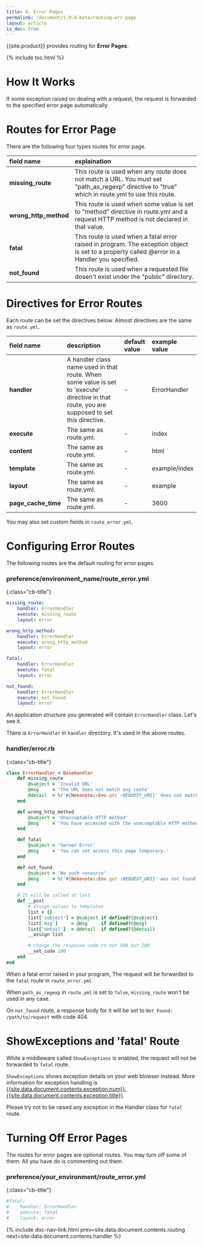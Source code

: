 ```yaml
---
title: 8. Error Pages
permalink: /document/1.0.0-beta/routing-err-page
layout: article
is_doc: true
---
```

{{site.product}} provides routing for **Error Pages**.

{% include toc.html %}

# How It Works

If some exception raised on dealing with a request, the request is forwarded to the specified error page automatically.

# Routes for Error Page

There are the following four types routes for error page.

|field name|explaination
|:-|:-
|**missing_route**|This route is used when any route does not match a URL. You must set "path_as_regexp" directive to "true" which in route.yml to use this route.
|**wrong_http_method**|This route is used when some value is set to "method" directive in route.yml and a request HTTP method is not declared in that value.
|**fatal**|This route is used when a fatal error raised in program. The exception object is set to a property called @error in a Handler you specified.
|**not_found**|This route is used when a requested file dosen't exist under the "public" directory.

# Directives for Error Routes
Each route can be set the directives below. Almost directives are the same as `route.yml`.

|field name|description|default value|example value|
|:-|:-|:-|:-|
|**handler**|A handler class name used in that route. When some value is set to 'execute' directive in that route, you are supposed to set this directive.|-|ErrorHandler|
|**execute**|The same as route.yml.|-|index|
|**content**|The same as route.yml.|-|html|
|**template**|The same as route.yml.|-|example/index|
|**layout**|The same as route.yml.|-|example|
|**page_cache_time**|The same as route.yml.|-|3600|

<p class="tip">You may also set custom fields in <code>route_error.yml</code>.</p>

# Configuring Error Routes

The following routes are the default routing for error pages.

### preference/environment_name/route_error.yml
{:class="cb-title"}

```yaml
missing_route:
    handler: ErrorHandler
    execute: missing_route
    layout: error

wrong_http_method:
    handler: ErrorHandler
    execute: wrong_http_method
    layout: error

fatal:
    handler: ErrorHandler
    execute: fatal
    layout: error

not_found:
    handler: ErrorHandler
    execute: not_found
    layout: error
```

An application structure you generated will contain `ErrorHandler` class.
Let's see it.

There is `ErrorHandler` in `handler` directory. It's used in the above routes.

### handler/error.rb
{:class="cb-title"}

```ruby
class ErrorHandler < BaseHandler
    def missing_route
        @subject = 'Invalid URL'
        @msg     = 'The URL does not match any route'
        @detail  = %('#{Nekonote::Env.get :REQUEST_URI}' does not match any route.)
    end

    def wrong_http_method
        @subject = 'Unacceptable HTTP method'
        @msg     = 'You have accessed with the unacceptable HTTP method.'
    end

    def fatal
        @subject = 'Server Error'
        @msg     = 'You can not access this page temporary.'
    end

    def not_found
        @subject = 'No such resource'
        @msg     = %('#{Nekonote::Env.get :REQUEST_URI}' was not found on the server.)
    end

    # It will be called at last
    def __post
        # assign values to templates
        list = {}
        list['subject'] = @subject if defined?(@subject)
        list['msg']     = @msg     if defined?(@msg)
        list['detail']  = @detail  if defined?(@detail)
        __assign list

        # change the response code to not 500 but 200
        __set_code 200
    end
end
```

When a fatal error raised in your program, The request will be forwarded to the `fatal` route in `route_error.yml`.

<p class="tip">When <code>path_as_regexp</code> in <code>route.yml</code> is set to <code>false</code>, <code>missing_route</code> won't be used in any case.</p>

<p class="tip">On <code>not_found</code> route, a response body for it will be set to <code>Not Found: /path/to/request</code> with code 404.</p>

# ShowExceptions and 'fatal' Route
While a middleware called `ShowExceptions` is enabled, the request will not be forwarded to `fatal` route.

`ShowExceptions` shows exception details on your web blowser instead.
More information for exception handling is [{{site.data.document.contents.exception.num}}. {{site.data.document.contents.exception.title}}]({{site.data.document.contents.exception.path}}).

<p class="tip">Please try not to be raised any exception in the Handler class for <code>fatal</code> route.</p>


# Turning Off Error Pages

The routes for error pages are optional routes. You may turn off some of them.
All you have do is commenting out them.

### preference/your_environment/route_error.yml
{:class="cb-title"}

```yaml
#fatal:
#    handler: ErrorHandler
#    execute: fatal
#    layout: error
```


{% include doc-nav-link.html prev=site.data.document.contents.routing next=site.data.document.contents.handler %}
